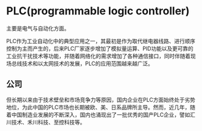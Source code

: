 # PLC(programmable logic controller)
主要是电气与自动化方面。

PLC作为工业自动化中的典型应用之一，其最初是作为取代继电器线路、进行顺序控制为主而产生的，后来PLC厂家逐步增加了模拟量运算、PID功能以及更可靠的工业抗干扰技术等功能，并随着网络化的需求增加了各种通信接口，同时伴随着现场总线技术和以太网技术的发展，PLC的应用范围越来越广泛。


## 公司
但长期以来由于技术壁垒和市场竞争力等原因，国内企业在PLC方面始终处于劣势地位，为此中国的PLC市场也长期被欧、美、日系品牌所主导。然而，近几年，随着中国制造业发展的不断深入，国内也涌现出了一批优秀的国产PLC企业，譬如汇川技术、禾川科技、至控科技等。



